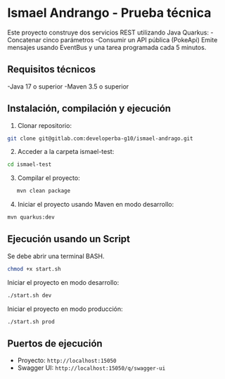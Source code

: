 # Ismael Andrango - Prueba técnica

Este proyecto construye dos servicios REST utilizando Java Quarkus:
-Concatenar cinco parámetros
-Consumir un API pública (PokeApi)
Emite mensajes usando EventBus y una tarea programada cada 5 minutos.

## Requisitos técnicos

-Java 17 o superior
-Maven 3.5 o superior

## Instalación, compilación y ejecución

1. Clonar repositorio:

```bash
git clone git@gitlab.com:developerba-g10/ismael-andrago.git
```

2. Acceder a la carpeta ismael-test:

```bash
cd ismael-test
```

3. Compilar el proyecto:

```bash
   mvn clean package
```

4. Iniciar el proyecto usando Maven en modo desarrollo:

```bash
mvn quarkus:dev
```

## Ejecución usando un Script

Se debe abrir una terminal BASH.

```bash
chmod +x start.sh
```

Iniciar el proyecto en modo desarrollo:

```bash
./start.sh dev
```

Iniciar el proyecto en modo producción:

```bash
./start.sh prod
```

## Puertos de ejecución
- Proyecto: `http://localhost:15050`
- Swagger UI: `http://localhost:15050/q/swagger-ui`
